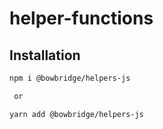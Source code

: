 # helper-functions

## Installation

```bash
npm i @bowbridge/helpers-js

 or

yarn add @bowbridge/helpers-js
```
